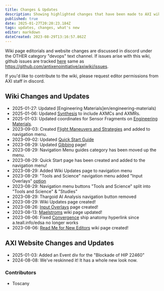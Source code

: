 ```yaml
---
title: Changes & Updates
description: Showing highlighted changes that have been made to AXI wiki and AXI website.
published: true
date: 2025-01-27T20:20:23.184Z
tags: updates, changes, what's new
editor: markdown
dateCreated: 2023-08-29T13:16:57.862Z
---
```


Wiki page editorials and website changes are discussed in discord under the OTHER category "devops" text channel. If issues arise with this wiki, github issues are tracked [here](https://github.com/antixenoinitiative/axiwiki/issues) same as <https://github.com/antixenoinitiative/axiwiki/issues>.

If you'd like to contribute to the wiki, please request editor permissions from AXI staff in discord.

## Wiki Changes and Updates
- 2025-01-27: Updated [Engineering Materials]en/engineering-materials)
- 2025-01-06: Updated [Synthesis](/en/synthesis) to include AXMCs and AXMRs.
- 2025-01-03: Updated coordinates for Sensor Fragments on [Engineering Materials](/en/engineering).
- 2023-09-03: Created [Flight Maneuvers and Strategies](/en/flight) and added to navigation menu.
- 2023-09-02: Updated [Quick Start Guide](/en/quick-start-guide)
- 2023-08-29: Updated [Gibbing](/en/gibbing) page!
- 2023-08-29: Navigation Menu guides category has been moved up the menu.
- 2023-08-29: Quick Start page has been created and added to the navigation menu!
- 2023-08-29: Added Wiki Updates page to navigation menu
- 2023-08-29: "Tools and Science" navigation menu added "Input Overlays" [option](/en/input_overlays)
- 2023-08-29: Navigation menu buttons "Tools and Science" split into "Tools and Science" & "Studies"
- 2023-08-29: Thargoid AI Analysis navigation button removed
- 2023-08-29: Wiki Updates page created!
- 2023-08-26: [Input Overlays](/en/input_overlays) page created!
- 2023-08-13: [Maelstroms](/en/Maelstrom) wiki page updated!
- 2023-08-06: Fixed [Convergence](/en/convergence) ship anatomy hyperlink since a.teall.info/edsa no longer works
- 2023-08-06: [Read Me for New Editors](/en/READ_ME_New_Editors) wiki page created!

## AXI Website Changes and Updates

- 2025-01-03: Added an Event div for the "Blockade of HIP 22460"
- 2024-08-08: We've reskinned it! It has a whole new look now.

### Contributors
- Toscany